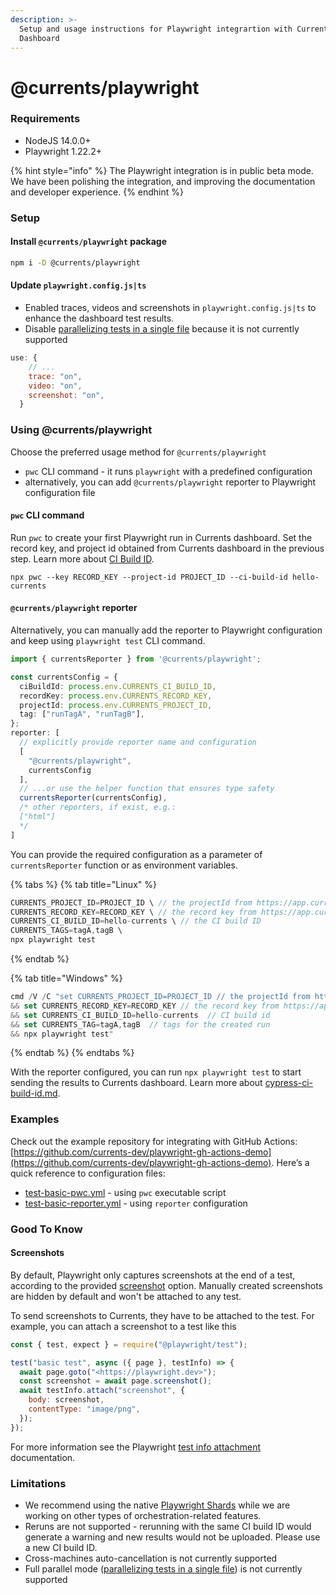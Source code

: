 ```yaml
---
description: >-
  Setup and usage instructions for Playwright integrartion with Currents
  Dashboard
---
```


# @currents/playwright

### Requirements

* NodeJS 14.0.0+
* Playwright 1.22.2+

{% hint style="info" %}
The Playwright integration is in public beta mode. We have been polishing the integration, and improving the documentation and developer experience.
{% endhint %}

### Setup

#### Install `@currents/playwright` package

```bash
npm i -D @currents/playwright
```

#### Update `playwright.config.js|ts`

* Enabled traces, videos and screenshots in `playwright.config.js|ts` to enhance the dashboard test results.
* Disable [parallelizing tests in a single file](https://playwright.dev/docs/test-parallel#parallelize-tests-in-a-single-file) because it is not currently supported

```javascript
use: {
    // ...
    trace: "on",
    video: "on",
    screenshot: "on",
  }
```

### Using @currents/playwright

Choose the preferred usage method for `@currents/playwright`&#x20;

* `pwc` CLI command - it runs `playwright` with a predefined configuration
* alternatively, you can add `@currents/playwright` reporter to Playwright configuration file

#### `pwc` CLI command

Run `pwc` to create your first Playwright run in Currents dashboard. Set the record key, and project id obtained from Currents dashboard in the previous step. Learn more about [CI Build ID](../guides/cypress-ci-build-id.md).

```
npx pwc --key RECORD_KEY --project-id PROJECT_ID --ci-build-id hello-currents
```

#### `@currents/playwright` reporter

Alternatively, you can manually add the reporter to Playwright configuration and keep using `playwright test` CLI command.&#x20;

```typescript
import { currentsReporter } from '@currents/playwright';

const currentsConfig = {
  ciBuildId: process.env.CURRENTS_CI_BUILD_ID,
  recordKey: process.env.CURRENTS_RECORD_KEY,
  projectId: process.env.CURRENTS_PROJECT_ID,
  tag: ["runTagA", "runTagB"],
};
reporter: [
  // explicitly provide reporter name and configuration
  [
    "@currents/playwright",
    currentsConfig
  ],
  // ...or use the helper function that ensures type safety
  currentsReporter(currentsConfig),
  /* other reporters, if exist, e.g.:
  ["html"]
  */
]
```

You can provide the required configuration as a parameter of `currentsReporter` function or as environment variables.&#x20;

{% tabs %}
{% tab title="Linux" %}
```javascript
CURRENTS_PROJECT_ID=PROJECT_ID \ // the projectId from https://app.currents.dev
CURRENTS_RECORD_KEY=RECORD_KEY \ // the record key from https://app.currents.dev
CURRENTS_CI_BUILD_ID=hello-currents \ // the CI build ID 
CURRENTS_TAGS=tagA,tagB \
npx playwright test
```
{% endtab %}

{% tab title="Windows" %}
```typescript
cmd /V /C "set CURRENTS_PROJECT_ID=PROJECT_ID // the projectId from https://app.currents.dev
&& set CURRENTS_RECORD_KEY=RECORD_KEY // the record key from https://app.currents.dev
&& set CURRENTS_CI_BUILD_ID=hello-currents  // CI build id
&& set CURRENTS_TAG=tagA,tagB  // tags for the created run
&& npx playwright test"
```
{% endtab %}
{% endtabs %}

With the reporter configured, you can run `npx playwright test` to start sending the results to Currents dashboard. Learn more about [cypress-ci-build-id.md](../guides/cypress-ci-build-id.md "mention").

### Examples

Check out the example repository for integrating with GitHub Actions: [https://github.com/currents-dev/playwright-gh-actions-demo](https://github.com/currents-dev/playwright-gh-actions-demo). Here’s a quick reference to configuration files:

* [test-basic-pwc.yml](https://github.com/currents-dev/playwright-gh-actions-demo/blob/main/.github/workflows/test-basic-pwc.yml) - using `pwc` executable script
* [test-basic-reporter.yml](https://github.com/currents-dev/playwright-gh-actions-demo/blob/main/.github/workflows/test-basic-reporter.yml) - using `reporter` configuration

### Good To Know

#### Screenshots

By default, Playwright only captures screenshots at the end of a test, according to the provided [screenshot](https://playwright.dev/docs/screenshots) option. Manually created screenshots are hidden by default and won't be attached to any test.

To send screenshots to Currents, they have to be attached to the test. For example, you can attach a screenshot to a test like this

```jsx
const { test, expect } = require("@playwright/test");

test("basic test", async ({ page }, testInfo) => {
  await page.goto("<https://playwright.dev>");
  const screenshot = await page.screenshot();
  await testInfo.attach("screenshot", {
    body: screenshot,
    contentType: "image/png",
  });
});
```

For more information see the Playwright [test info attachment](https://playwright.dev/docs/api/class-testinfo#test-info-attach) documentation.

### Limitations

* We recommend using the native [Playwright Shards](https://playwright.dev/docs/test-parallel#shard-tests-between-multiple-machines) while we are working on other types of orchestration-related features.
* Reruns are not supported - rerunning with the same CI build ID would generate a warning and new results would not be uploaded. Please use a new CI build ID.
* Cross-machines auto-cancellation is not currently supported
* Full parallel mode ([parallelizing tests in a single file](https://playwright.dev/docs/test-parallel#parallelize-tests-in-a-single-file)) is not currently supported
